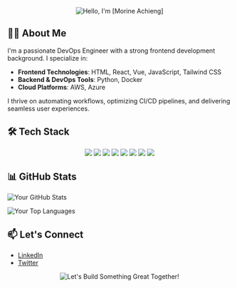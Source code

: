 <!-- Header Section -->
<p align="center">
  <img src="https://capsule-render.vercel.app/api?type=waving&color=gradient&height=150&section=header&text=Hello,%20I'm%20[Your%20Name]&fontSize=36&fontColor=ffffff&animation=fadeIn" alt="Hello, I'm [Morine Achieng]" />
</p>

<!-- About Me Section -->
## 👨‍💻 About Me
I'm a passionate DevOps Engineer with a strong frontend development background. I specialize in:

- **Frontend Technologies**: HTML, React, Vue, JavaScript, Tailwind CSS
- **Backend & DevOps Tools**: Python, Docker
- **Cloud Platforms**: AWS, Azure

I thrive on automating workflows, optimizing CI/CD pipelines, and delivering seamless user experiences.

<!-- Tech Stack Section -->
## 🛠️ Tech Stack
<p align="center">
  <img src="https://img.shields.io/badge/HTML5-E34F26?style=for-the-badge&logo=html5&logoColor=white" />
  <img src="https://img.shields.io/badge/React-61DAFB?style=for-the-badge&logo=react&logoColor=black" />
  <img src="https://img.shields.io/badge/Vue.js-4FC08D?style=for-the-badge&logo=vue.js&logoColor=white" />
  <img src="https://img.shields.io/badge/JavaScript-F7DF1E?style=for-the-badge&logo=javascript&logoColor=black" />
  <img src="https://img.shields.io/badge/Tailwind%20CSS-06B6D4?style=for-the-badge&logo=tailwind-css&logoColor=white" />
  <img src="https://img.shields.io/badge/Python-3776AB?style=for-the-badge&logo=python&logoColor=white" />
  <img src="https://img.shields.io/badge/Docker-2496ED?style=for-the-badge&logo=docker&logoColor=white" />
  <img src="https://img.shields.io/badge/AWS-232F3E?style=for-the-badge&logo=amazonaws&logoColor=white" />
</p>

<!-- GitHub Stats Section -->
## 📊 GitHub Stats
![Your GitHub Stats](https://github-readme-stats.vercel.app/api?username=Maureen363&show_icons=true&theme=radical)

![Your Top Languages](https://github-readme-stats.vercel.app/api/top-langs/?username=Maureen363&layout=compact&theme=radical)

<!-- Contact Section -->
## 📫 Let's Connect
- [LinkedIn](https://www.linkedin.com/in/morine-achieng-706932258/)
- [Twitter](https://x.com/achibeby)
  

<!-- Footer Section -->
<p align="center">
  <img src="https://capsule-render.vercel.app/api?type=waving&color=gradient&height=150&section=footer&text=Let's%20Build%20Something%20Great%20Together!&fontSize=36&fontColor=ffffff&animation=fadeIn" alt="Let's Build Something Great Together!" />
</p>

